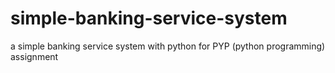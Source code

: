 # simple-banking-service-system
a simple banking service system with python for PYP (python programming) assignment
